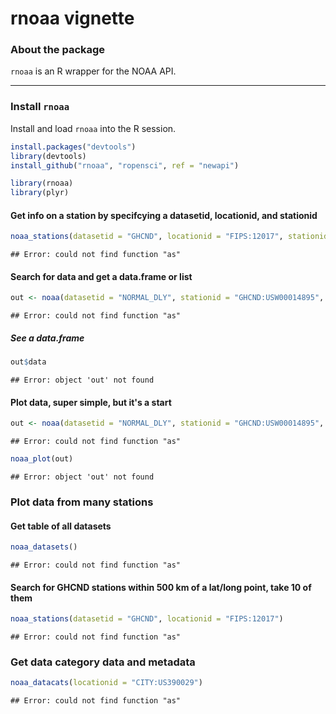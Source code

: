 <!--
%\VignetteEngine{knitr::knitr}
%\VignetteIndexEntry{rnoaa vignette}
-->

rnoaa vignette
======

### About the package

`rnoaa` is an R wrapper for the NOAA API.

********************

### Install `rnoaa`

Install and load `rnoaa` into the R session.


```r
install.packages("devtools")
library(devtools)
install_github("rnoaa", "ropensci", ref = "newapi")
```



```r
library(rnoaa)
library(plyr)
```


#### Get info on a station by specifcying a datasetid, locationid, and stationid


```r
noaa_stations(datasetid = "GHCND", locationid = "FIPS:12017", stationid = "GHCND:USC00084289")
```

```
## Error: could not find function "as"
```


#### Search for data and get a data.frame or list


```r
out <- noaa(datasetid = "NORMAL_DLY", stationid = "GHCND:USW00014895", datatypeid = "dly-tmax-normal")
```

```
## Error: could not find function "as"
```


##### See a data.frame


```r
out$data
```

```
## Error: object 'out' not found
```


#### Plot data, super simple, but it's a start


```r
out <- noaa(datasetid = "NORMAL_DLY", stationid = "GHCND:USW00014895", datatypeid = "dly-tmax-normal")
```

```
## Error: could not find function "as"
```

```r
noaa_plot(out)
```

```
## Error: object 'out' not found
```


### Plot data from many stations

#### Get table of all datasets

```r
noaa_datasets()
```

```
## Error: could not find function "as"
```


#### Search for GHCND stations within 500 km of a lat/long point, take 10 of them


```r
noaa_stations(datasetid = "GHCND", locationid = "FIPS:12017")
```

```
## Error: could not find function "as"
```


### Get data category data and metadata


```r
noaa_datacats(locationid = "CITY:US390029")
```

```
## Error: could not find function "as"
```


